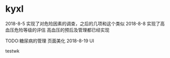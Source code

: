 # kyxl
2018-8-5 实现了对危险因素的调查，之后的几项和这个类似
2018-8-8 实现了高血压危险等级的评估
高血压的预后及管理都已经实现

TODO:糖尿病的管理
     页面美化
     2018-8-19 UI

testwk

